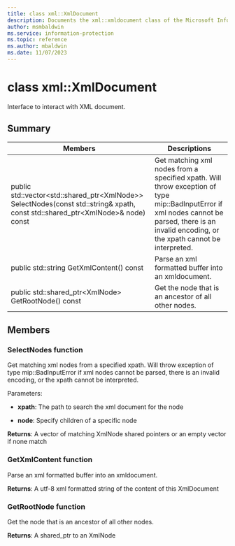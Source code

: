 ```yaml
---
title: class xml::XmlDocument 
description: Documents the xml::xmldocument class of the Microsoft Information Protection (MIP) SDK.
author: msmbaldwin
ms.service: information-protection
ms.topic: reference
ms.author: mbaldwin
ms.date: 11/07/2023
---
```


# class xml::XmlDocument 
Interface to interact with XML document.
  
## Summary
 Members                        | Descriptions                                
--------------------------------|---------------------------------------------
public std::vector\<std::shared_ptr\<XmlNode\>\> SelectNodes(const std::string& xpath, const std::shared_ptr\<XmlNode\>& node) const  |  Get matching xml nodes from a specified xpath. Will throw exception of type mip::BadInputError if xml nodes cannot be parsed, there is an invalid encoding, or the xpath cannot be interpreted.
public std::string GetXmlContent() const  |  Parse an xml formatted buffer into an xmldocument.
public std::shared_ptr\<XmlNode\> GetRootNode() const  |  Get the node that is an ancestor of all other nodes.
  
## Members
  
### SelectNodes function
Get matching xml nodes from a specified xpath. Will throw exception of type mip::BadInputError if xml nodes cannot be parsed, there is an invalid encoding, or the xpath cannot be interpreted.

Parameters:  
* **xpath**: The path to search the xml document for the node 


* **node**: Specify children of a specific node



  
**Returns**: A vector of matching XmlNode shared pointers or an empty vector if none match
  
### GetXmlContent function
Parse an xml formatted buffer into an xmldocument.

  
**Returns**: A utf-8 xml formatted string of the content of this XmlDocument
  
### GetRootNode function
Get the node that is an ancestor of all other nodes.

  
**Returns**: A shared_ptr to an XmlNode